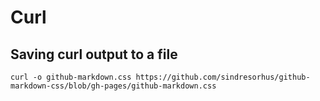 # Curl

## Saving curl output to a file

```
curl -o github-markdown.css https://github.com/sindresorhus/github-markdown-css/blob/gh-pages/github-markdown.css 
```